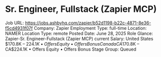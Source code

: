 # Sr. Engineer, Fullstack (Zapier MCP)

Job URL: https://jobs.ashbyhq.com/zapier/b52d1198-b22c-4871-8e36-f5cd4931f07f
Company: Zapier
Employment Type: full-time
Location: NAMER
Location Type: remote
Posted Date: June 28, 2025
Role Glance: Zapier-Sr. Engineer-Fullstack (Zapier MCP) current
Salary: United States $170.8K – $224.1K • Offers Equity • Offers Bonus Canada CA$170.8K – CA$224.1K • Offers Equity • Offers Bonus
Stage Group: Queued